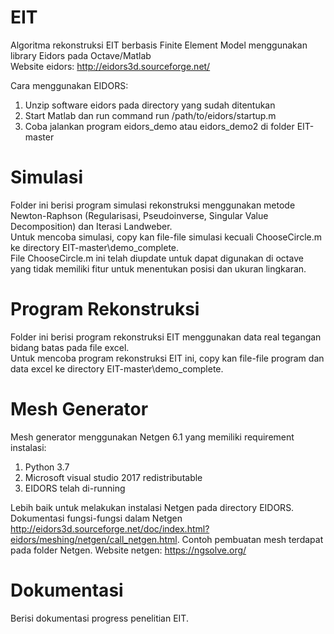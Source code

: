 # EIT
Algoritma rekonstruksi EIT berbasis Finite Element Model menggunakan library Eidors pada Octave/Matlab  
Website eidors: http://eidors3d.sourceforge.net/

Cara menggunakan EIDORS:
1. Unzip software eidors pada directory yang sudah ditentukan
2. Start Matlab dan run command run /path/to/eidors/startup.m
3. Coba jalankan program eidors_demo atau eidors_demo2 di folder EIT-master

# Simulasi
Folder ini berisi program simulasi rekonstruksi menggunakan metode Newton-Raphson (Regularisasi, Pseudoinverse, Singular Value Decomposition) dan Iterasi Landweber.  
Untuk mencoba simulasi, copy kan file-file simulasi kecuali ChooseCircle.m ke directory EIT-master\demo_complete.  
File ChooseCircle.m ini telah diupdate untuk dapat digunakan di octave yang tidak memiliki fitur untuk menentukan posisi dan ukuran lingkaran.  

# Program Rekonstruksi
Folder ini berisi program rekonstruksi EIT menggunakan data real tegangan bidang batas pada file excel.  
Untuk mencoba program rekonstruksi EIT ini, copy kan file-file program dan data excel ke directory EIT-master\demo_complete.

# Mesh Generator
Mesh generator menggunakan Netgen 6.1 yang memiliki requirement instalasi:
1. Python 3.7
2. Microsoft visual studio 2017 redistributable
3. EIDORS telah di-running

Lebih baik untuk melakukan instalasi Netgen pada directory EIDORS.
Dokumentasi fungsi-fungsi dalam Netgen http://eidors3d.sourceforge.net/doc/index.html?eidors/meshing/netgen/call_netgen.html.
Contoh pembuatan mesh terdapat pada folder Netgen.
Website netgen: https://ngsolve.org/

# Dokumentasi
Berisi dokumentasi progress penelitian EIT.  
